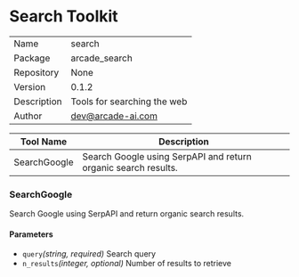 # Search Toolkit


|             |                |
|-------------|----------------|
| Name        | search |
| Package     | arcade_search |
| Repository  | None   |
| Version     | 0.1.2      |
| Description | Tools for searching the web  |
| Author      | dev@arcade-ai.com      |


| Tool Name   | Description                                                             |
|-------------|-------------------------------------------------------------------------|
| SearchGoogle | Search Google using SerpAPI and return organic search results. |


### SearchGoogle
Search Google using SerpAPI and return organic search results.

#### Parameters
- `query`*(string, required)* Search query
- `n_results`*(integer, optional)* Number of results to retrieve
